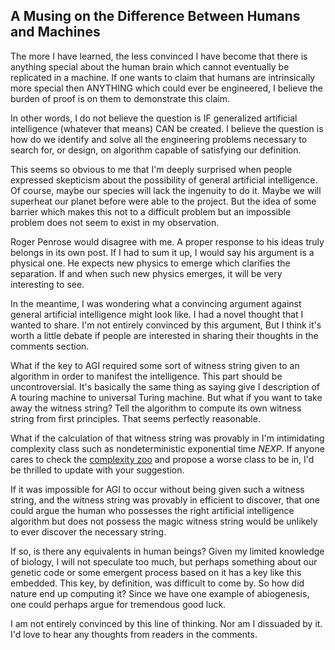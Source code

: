 ## A Musing on the Difference Between Humans and Machines

The more I have learned, the less convinced I have become that there is anything special about the human brain which cannot eventually be replicated in a machine. If one wants to claim that humans are intrinsically more special then ANYTHING which could ever be engineered, I believe the burden of proof is on them to demonstrate this claim.

In other words, I do not believe the question is IF generalized artificial intelligence (whatever that means) CAN be created. I believe the question is how do we identify and solve all the engineering problems necessary to search for, or design, on algorithm capable of satisfying our definition.

This seems so obvious to me that I'm deeply surprised when people expressed skepticism about the possibility of general artificial intelligence. Of course, maybe our species will lack the ingenuity to do it. Maybe we will superheat our planet before were able to the project. But the idea of some barrier which makes this not to a difficult problem but an impossible problem does not seem to exist in my observation.

Roger Penrose would disagree with me. A proper response to his ideas truly belongs in its own post. If I had to sum it up, I would say his argument is a physical one. He expects new physics to emerge which clarifies the separation. If and when such new physics emerges, it will be very interesting to see.

In the meantime, I was wondering what a convincing argument against general artificial intelligence might look like. I had a novel thought that I wanted to share. I'm not entirely convinced by this argument, But I think it's worth a little debate if people are interested in sharing their thoughts in the comments section.

What if the key to AGI required some sort of witness string given to an algorithm in order to manifest the intelligence. This part should be uncontroversial. It's basically the same thing as saying give I description of A touring machine to universal Turing machine. But what if you want to take away the witness string? Tell the algorithm to compute its own witness string from first principles. That seems perfectly reasonable.

What if the calculation of that witness string was provably in I'm intimidating complexity class such as nondeterministic exponential time $NEXP$. If anyone cares to check the [complexity zoo](https://complexityzoo.uwaterloo.ca/Complexity_Zoo) and propose a worse class to be in, I'd be thrilled to update with your suggestion.

If it was impossible for AGI to occur without being given such a witness string, and the witness string was provably in efficient to discover, that one could argue the human who possesses the right artificial intelligence algorithm but does not possess the magic witness string would be unlikely to ever discover the necessary string.

If so, is there any equivalents in human beings? Given my limited knowledge of biology, I will not speculate too much, but perhaps something about our genetic code or some emergent process based on it has a key like this embedded. This key, by definition, was difficult to come by. So how did nature end up computing it? Since we have one example of abiogenesis, one could perhaps argue for tremendous good luck.

I am not entirely convinced by this line of thinking. Nor am I dissuaded by it.  I'd love to hear any thoughts from readers in the comments.